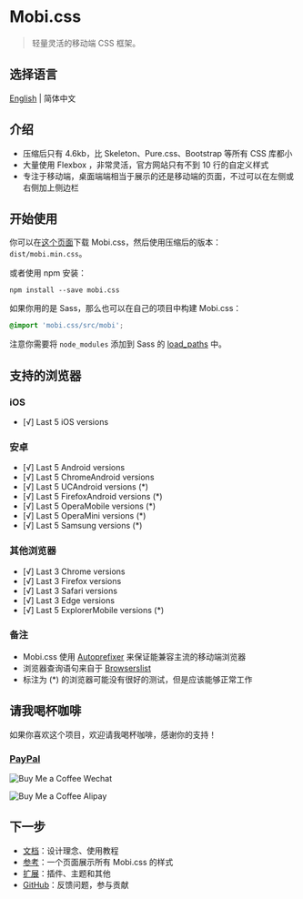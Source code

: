 # Mobi.css

> 轻量灵活的移动端 CSS 框架。

## 选择语言

[English](..) | 简体中文

## 介绍

- 压缩后只有 4.6kb，比 Skeleton、Pure.css、Bootstrap 等所有 CSS 库都小
- 大量使用 Flexbox ，非常灵活，官方网站只有不到 10 行的自定义样式
- 专注于移动端，桌面端端相当于展示的还是移动端的页面，不过可以在左侧或右侧加上侧边栏

## 开始使用

你可以在[这个页面](https://github.com/xcatliu/mobi.css/releases)下载 Mobi.css，然后使用压缩后的版本：`dist/mobi.min.css`。

或者使用 npm 安装：

```shell
npm install --save mobi.css
```

如果你用的是 Sass，那么也可以在自己的项目中构建 Mobi.css：

```scss
@import 'mobi.css/src/mobi';
```

注意你需要将 `node_modules` 添加到 Sass 的 [load_paths](http://stackoverflow.com/questions/6502313/sass-import-a-file-from-a-different-directory) 中。

## 支持的浏览器

### iOS

- [√] Last 5 iOS versions

### 安卓

- [√] Last 5 Android versions
- [√] Last 5 ChromeAndroid versions
- [√] Last 5 UCAndroid versions (\*)
- [√] Last 5 FirefoxAndroid versions (\*)
- [√] Last 5 OperaMobile versions (\*)
- [√] Last 5 OperaMini versions (\*)
- [√] Last 5 Samsung versions (\*)

### 其他浏览器

- [√] Last 3 Chrome versions
- [√] Last 3 Firefox versions
- [√] Last 3 Safari versions
- [√] Last 3 Edge versions
- [√] Last 5 ExplorerMobile versions (\*)

### 备注

- Mobi.css 使用 [Autoprefixer](https://github.com/postcss/autoprefixer) 来保证能兼容主流的移动端浏览器
- 浏览器查询语句来自于 [Browserslist](https://github.com/ai/browserslist)
- 标注为 (\*) 的浏览器可能没有很好的测试，但是应该能够正常工作

## 请我喝杯咖啡

如果你喜欢这个项目，欢迎请我喝杯咖啡，感谢你的支持！

### [PayPal](https://www.paypal.me/xcatliu/5usd)

![Buy Me a Coffee Wechat](/assets/img/buy-me-a-coffee-wechat.jpg)

![Buy Me a Coffee Alipay](/assets/img/buy-me-a-coffee-alipay.jpg)

## 下一步

- [文档](docs)：设计理念、使用教程
- [参考](reference)：一个页面展示所有 Mobi.css 的样式
- [扩展](extensions)：插件、主题和其他
- [GitHub](https://github.com/xcatliu/mobi.css)：反馈问题，参与贡献
